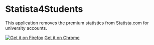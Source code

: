 # Statista4Students

This application removes the premium statistics from Statista.com for university accounts.

<a href="https://addons.mozilla.org/en-US/firefox/addon/statista4students" target="_BLANK"><img src="https://www.iconfinder.com/icons/4490617/download/png/128" alt="Get it on Firefox"/></a>
<a href="https://chrome.google.com/webstore/detail/statista4students/onbipggmljeocamidpecljdkaicfibep" target="_BLANK">[Get it on Chrome](https://www.iconfinder.com/icons/4490610/download/png/128)</a>
